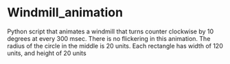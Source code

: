 # Windmill_animation
Python script that animates a windmill that turns counter clockwise by 10 degrees at every 300 msec. There is no flickering in this animation. The radius of the circle in the middle is 20 units. Each rectangle has width of 120 units, and height of 20 units
